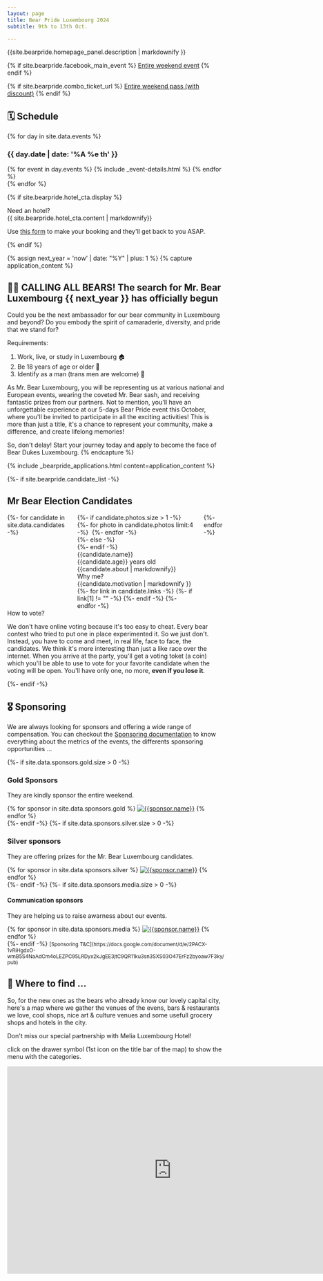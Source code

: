 ```yaml
---
layout: page
title: Bear Pride Luxembourg 2024
subtitle: 9th to 13th Oct.

---
```

{{site.bearpride.homepage_panel.description | markdownify }}

{% if site.bearpride.facebook_main_event %}
<a href="{{site.bearpride.facebook_main_event}}" class="ui facebook button"><i class="facebook icon"></i> Entire weekend event</a>
{% endif %}

{% if site.bearpride.combo_ticket_url %}
<a href="{{site.bearpride.combo_ticket_url}}" class="ui brown button"><i class="ticket alternate  icon"></i> Entire weekend pass (with discount)</a>
{% endif %}


## 🗓️ Schedule

<div class="ui stackable three column grid">
<!-- iterate through all the days of the schedule and display one column per day, with all events of this day in it. -->
{% for day in site.data.events %}
<div class="column">
  <h3>{{ day.date | date: '%A %e th'  }}</h3>
  {% for event in day.events %}
  {% include _event-details.html %}
  {% endfor %}
</div>
{% endfor %}
</div>

{% if site.bearpride.hotel_cta.display %}
<div class="ui floating message">
  <div class="header"><i class="icon hotel"></i> Need an hotel?</div>
  {{ site.bearpride.hotel_cta.content | markdownify}}
  <p>Use <a href="{{site.bearpride.hotel_cta.url}}">this form</a> to make your booking and they'll get back to you ASAP.
  </p>
</div>
{% endif %}

{% assign next_year = 'now' | date: "%Y" | plus: 1 %}
{% capture application_content %}
## 🐻👑 CALLING ALL BEARS! The search for Mr. Bear Luxembourg {{ next_year }} has officially begun

Could you be the next ambassador for our bear community in Luxembourg and beyond? Do you embody the spirit of camaraderie, diversity, and pride that we stand for?

Requirements:

1. Work, live, or study in Luxembourg 🏠
2. Be 18 years of age or older 🎂
3. Identify as a man (trans men are welcome) 🌈

As Mr. Bear Luxembourg, you will be representing us at various national and European events, wearing the coveted Mr. Bear sash, and receiving fantastic prizes from our partners. Not to mention, you'll have an unforgettable experience at our 5-days Bear Pride event this October, where you'll be invited to participate in all the exciting activities!
This is more than just a title, it's a chance to represent your community, make a difference, and create lifelong memories!

So, don't delay! Start your journey today and apply to become the face of Bear Dukes Luxembourg.
{% endcapture %}

{% include _bearpride_applications.html content=application_content %}

{%- if site.bearpride.candidate_list -%}

## Mr Bear Election Candidates

<div class="ui stackable three columns grid">
  {%- for candidate in site.data.candidates -%}
  <div class="column">
    <div class="ui fluid card">
    {%- if candidate.photos.size > 1 -%}
      <div class="ui slide masked reveal image">
        {%- for photo in candidate.photos limit:4 -%}
        <img src="{{ photo | prepend: site.url }}?nf_resize=smartcrop&w=480&h=603" alt="" class="{% if forloop.first %}visible content{% else %}hidden content{% endif %}">
      {%- endfor -%}
      </div>
    {%- else -%}
      <div class="image">
        <img src="{{candidate.photos.first | prepend: site.url}}?nf_resize=smartcrop&w=480&h=603" alt="" class="visible content">
      </div>
    {%- endif -%}
      <div class="content">
        <div class="header">{{candidate.name}}</div>
        <div class="meta">{{candidate.age}} years old</div>
        <div class="description">{{candidate.about | markdownify}}</div>
        <div class="ui horizontal divider">Why me?</div>
        <div class="description">{{candidate.motivation | markdownify }}</div>
      </div>
      <div class="extra content">
      {%- for link in candidate.links -%}
        {%- if link[1] != "" -%}
        <a href="{{link[1]}}" title="Checkout their {{link[0]}}"><i class="{{link[0]}} icon"></i></a>
        {%- endif -%}
      {%- endfor -%}
      </div>
    </div>
  </div>
  {%- endfor -%}
</div>


<div class="ui message info">
<div class="header">How to vote?</div>
<p>We don't have online voting because it's too easy to cheat. Every bear contest who tried to put one in place experimented it. So we just don't.<br>
Instead, you have to come and meet, in real life, face to face, the candidates. We think it's more interesting than just a like race over the internet. When you arrive at the party, you'll get a voting toket (a coin) which you'll be able to use to vote for your favorite candidate when the voting will be open. You'll have only one, no more, <strong>even if you lose it</strong>.</p>
</div>
{%- endif -%}

## 🎖️ Sponsoring

<div class="ui message">
We are always looking for sponsors and offering a wide range of compensation. You can checkout the <a href="https://docs.google.com/document/d/e/2PACX-1vQJip54iVy5ryeDAR_27EH07-7hl0aUwIReRTd1Er0H7XNZhpztbgDvcnUJ3OLxNnvq-OxXTm6JtjRf/pub" title="Sponsoring documentation">Sponsoring documentation</a> to know everything about the metrics of the events, the differents sponsoring opportunities ...
</div>

{%- if site.data.sponsors.gold.size > 0 -%}

### Gold Sponsors

They are kindly sponsor the entire weekend.

<div class="ui medium rounded images">
{% for sponsor in site.data.sponsors.gold %}
<a href="{{sponsor.url}}" title="{{sponsor.title}}"><img src="{{sponsor.image}}" alt="{{sponsor.name}}" class="ui image"></a>
{% endfor %}
</div>
{%- endif -%}
{%- if site.data.sponsors.silver.size > 0 -%}

### Silver sponsors

They are offering prizes for the Mr. Bear Luxembourg candidates.

<div class="ui tiny images">
{% for sponsor in site.data.sponsors.silver %}
<a href="{{sponsor.url}}" title="{{sponsor.title}}"><img src="{{sponsor.image}}" alt="{{sponsor.name}}" class="ui image"></a>
{% endfor %}
</div>
{%- endif -%}
{%- if site.data.sponsors.media.size > 0 -%}

#### Communication sponsors

They are helping us to raise awarness about our events.

<div class="ui mini images">
{% for sponsor in site.data.sponsors.media %}
<a href="{{sponsor.url}}" title="{{sponsor.title}}"><img src="{{sponsor.image}}" alt="{{sponsor.name}}" class="ui image"></a>
{% endfor %}

</div>
{%- endif -%}
<small>[Sponsoring T&C](https://docs.google.com/document/d/e/2PACX-1vRiHgdxO-wmB5S4NaAdCm4oLEZPC95LRDyx2kJgEE3jtC9QR11ku3sn3SXS03O47ErFz2byoaw7F3ky/pub)</small>

## 📍 Where to find ...

So, for the new ones as the bears who already know our lovely capital city, here's a map where we gather the venues of the evens, bars & restaurants we love, cool shops, nice art & culture venues and some usefull grocery shops and hotels in the city.

Don't miss our special partnership with Melia Luxembourg Hotel!

<i class="info circle blue icon"></i>click on the drawer symbol (1st icon on the title bar of the map) to show the menu with the categories.

<iframe src="https://www.google.com/maps/d/u/1/embed?mid=1Y5-12S01_kVDaGj8hVwH4rOFlIORfDgS" width="760" height="480" style="border:none"></iframe>
